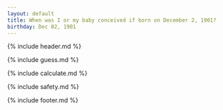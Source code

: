 ```yaml
---
layout: default
title: When was I or my baby conceived if born on December 2, 1901?
birthday: Dec 02, 1901
---
```


{% include header.md %}

{% include guess.md %}

{% include calculate.md %}

{% include safety.md %}

{% include footer.md %}



